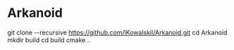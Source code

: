 # Arkanoid

git clone --recursive https://github.com/lKowalskil/Arkanoid.git
cd Arkanoid
mkdir build
cd build
cmake ..